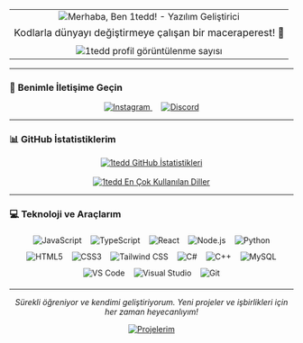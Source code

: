 <div align="center">
  <table align="center" border="0" cellpadding="0" cellspacing="0">
    <tr>
      <td align="center">
        <img src="https://readme-typing-svg.demolab.com?font=Fira+Code&weight=700&size=30&pause=1000&color=79E6F3&center=true&vCenter=true&width=700&lines=Merhaba%2C+Ben+1tedd!%F0%9F%91%8B;Tutkulu+Bir+Yaz%C4%B1l%C4%B1m+Geli%C5%9Ftiriciyim.;Her+Zaman+%C3%96%C4%9Frenmeye+A%C3%A7%C4%B1%C4%9F%C4%B1m." alt="Merhaba, Ben 1tedd! - Yazılım Geliştirici" />
        <p style="font-size: 1.1em; margin-top: 8px; margin-bottom: 12px;">
          Kodlarla dünyayı değiştirmeye çalışan bir maceraperest! 🚀
        </p>
        <img src="https://komarev.com/ghpvc/?username=1tedd&label=Profil%20G%C3%B6r%C3%BCnt%C3%BClenme&color=DB64A2&style=flat-square&logo=github" alt="1tedd profil görüntülenme sayısı" />
      </td>
    </tr>
  </table>
</div>

---

### 🔗 **Benimle İletişime Geçin**
<p align="center">
  <a href="https://www.instagram.com/merhabalar.ben.volkan.konak/" target="_blank" style="margin: 0 8px;">
    <img src="https://img.shields.io/badge/Instagram-%23E4405F.svg?style=for-the-badge&logo=instagram&logoColor=white" alt="Instagram"/>
  </a>
  <a href="https://discordapp.com/users/1ted_" target="_blank" style="margin: 0 8px;">
    <img src="https://img.shields.io/badge/Discord-1ted_-%235865F2.svg?style=for-the-badge&logo=discord&logoColor=white" alt="Discord"/>
  </a>
</p>

---

### 📊 **GitHub İstatistiklerim**
<div align="center">
  <a href="https://github.com/anuraghazra/github-readme-stats">
    <img src="https://github-readme-stats.vercel.app/api?username=1tedd&show_icons=true&locale=tr&theme=dracula&hide_border=true&rank_icon=github&card_width=480&title_color=DB64A2&icon_color=79E6F3&text_color=EDEDED" alt="1tedd GitHub İstatistikleri" />
  </a>
  <br/><br/>
  <a href="https://github.com/anuraghazra/github-readme-stats">
    <img src="https://github-readme-stats.vercel.app/api/top-langs/?username=1tedd&layout=compact&locale=tr&theme=dracula&hide_border=true&card_width=480&title_color=DB64A2&text_color=EDEDED" alt="1tedd En Çok Kullanılan Diller" />
  </a>
</div>

---

### 💻 **Teknoloji ve Araçlarım**
<div style="text-align: center;">
  <img src="https://img.shields.io/badge/JavaScript-%23F7DF1E.svg?style=for-the-badge&logo=javascript&logoColor=black" alt="JavaScript" style="margin:6px;"/>
  <img src="https://img.shields.io/badge/TypeScript-%233178C6.svg?style=for-the-badge&logo=typescript&logoColor=white" alt="TypeScript" style="margin:6px;"/>
  <img src="https://img.shields.io/badge/React-%2320232A.svg?style=for-the-badge&logo=react&logoColor=%2361DAFB" alt="React" style="margin:6px;"/>
  <img src="https://img.shields.io/badge/Node.js-%23339933.svg?style=for-the-badge&logo=node.js&logoColor=white" alt="Node.js" style="margin:6px;"/>
  <img src="https://img.shields.io/badge/Python-%233776AB.svg?style=for-the-badge&logo=python&logoColor=white" alt="Python" style="margin:6px;"/>
  <img src="https://img.shields.io/badge/HTML5-%23E34F26.svg?style=for-the-badge&logo=html5&logoColor=white" alt="HTML5" style="margin:6px;"/>
  <img src="https://img.shields.io/badge/CSS3-%231572B6.svg?style=for-the-badge&logo=css3&logoColor=white" alt="CSS3" style="margin:6px;"/>
  <img src="https://img.shields.io/badge/Tailwind_CSS-%2306B6D4.svg?style=for-the-badge&logo=tailwindcss&logoColor=white" alt="Tailwind CSS" style="margin:6px;"/>
  <img src="https://img.shields.io/badge/C%23-%23239120.svg?style=for-the-badge&logo=c-sharp&logoColor=white" alt="C#" style="margin:6px;"/>
  <img src="https://img.shields.io/badge/C%2B%2B-%2300599C.svg?style=for-the-badge&logo=c%2B%2B&logoColor=white" alt="C++" style="margin:6px;"/>
  <img src="https://img.shields.io/badge/MySQL-%234479A1.svg?style=for-the-badge&logo=mysql&logoColor=white" alt="MySQL" style="margin:6px;"/>
  <img src="https://img.shields.io/badge/Visual_Studio_Code-%23007ACC.svg?style=for-the-badge&logo=visual-studio-code&logoColor=white" alt="VS Code" style="margin:6px;"/>
  <img src="https://img.shields.io/badge/Visual_Studio-%235C2D91.svg?style=for-the-badge&logo=visualstudio&logoColor=white" alt="Visual Studio" style="margin:6px;"/>
  <img src="https://img.shields.io/badge/Git-%23F05032.svg?style=for-the-badge&logo=git&logoColor=white" alt="Git" style="margin:6px;"/>
</div>

---

<div align="center">
  <p><em>Sürekli öğreniyor ve kendimi geliştiriyorum. Yeni projeler ve işbirlikleri için her zaman heyecanlıyım!</em></p>
  <a href="https://github.com/1tedd?tab=repositories" target="_blank">
    <img alt="Projelerim" src="https://img.shields.io/badge/-Projelerime%20G%C3%B6z%20At%C4%B1n-%23333?style=for-the-badge&logo=github&logoColor=white"/>
  </a>
</div>

